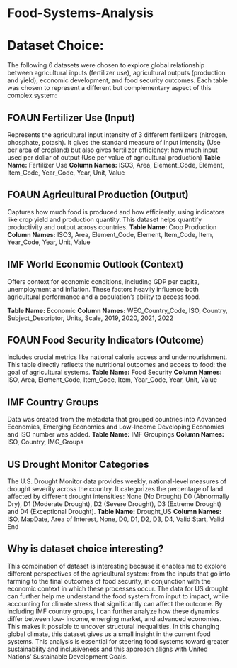 # Food-Systems-Analysis

# Dataset Choice:
The following 6 datasets were chosen to explore global relationship between agricultural inputs
(fertilizer use), agricultural outputs (production and yield), economic development, and food
security outcomes. Each table was chosen to represent a different but complementary aspect of
this complex system:

## FOAUN Fertilizer Use (Input)
Represents the agricultural input intensity of 3 different fertilizers (nitrogen, phosphate,
potash). It gives the standard measure of input intensity (Use per area of cropland) but also
gives fertilizer efficiency: how much input used per dollar of output (Use per value of
agricultural production)
**Table Name:** Fertilizer Use
**Column Names:** ISO3, Area, Element_Code, Element, Item_Code, Year_Code, Year, Unit,
Value

## FOAUN Agricultural Production (Output)
Captures how much food is produced and how efficiently, using indicators like crop yield and
production quantity. This dataset helps quantify productivity and output across countries.
**Table Name:** Crop Production
**Column Names:** ISO3, Area, Element_Code, Element, Item_Code, Item, Year_Code, Year,
Unit, Value

## IMF World Economic Outlook (Context)
Offers context for economic conditions, including GDP per capita, unemployment and inflation.
These factors heavily influence both agricultural performance and a population’s ability to
access food.

**Table Name:** Economic
**Column Names:** WEO_Country_Code, ISO, Country, Subject_Descriptor, Units, Scale, 2019,
2020, 2021, 2022

## FOAUN Food Security Indicators (Outcome)
Includes crucial metrics like national calorie access and undernourishment. This table directly
reflects the nutritional outcomes and access to food: the goal of agricultural systems.
**Table Name:** Food Security
**Column Names:** ISO, Area, Element_Code, Item_Code, Item, Year_Code, Year, Unit, Value

## IMF Country Groups
Data was created from the metadata that grouped countries into Advanced Economies,
Emerging Economies and Low-Income Developing Economies and ISO number was added.
**Table Name:** IMF Groupings
**Column Names:** ISO, Country, IMG_Groups

## US Drought Monitor Categories
The U.S. Drought Monitor data provides weekly, national-level measures of
drought severity across the country. It categorizes the percentage of land affected by
different drought intensities: None (No Drought) D0 (Abnormally Dry), D1 (Moderate
Drought), D2 (Severe Drought), D3 (Extreme Drought) and D4 (Exceptional Drought).
**Table Name:** Drought_US
**Column Names:** ISO, MapDate, Area of Interest, None, D0, D1, D2, D3, D4, Valid
Start, Valid End

## Why is dataset choice interesting?

This combination of dataset is interesting because it enables me to explore different perspectives
of the agricultural system: from the inputs that go into farming to the final outcomes of food
security, in conjunction with the economic context in which these processes occur. The data for
US drought can further help me understand the food system from input to impact, while
accounting for climate stress that significantly can affect the outcome.
By including IMF country groups, I can further analyze how these dynamics differ between low-
income, emerging market, and advanced economies. This makes it possible to uncover
structural inequalities. In this changing global climate, this dataset gives us a small insight in the current food systems.
This analysis is essential for steering food systems toward greater sustainability and
inclusiveness and this approach aligns with United Nations’ Sustainable Development Goals.
